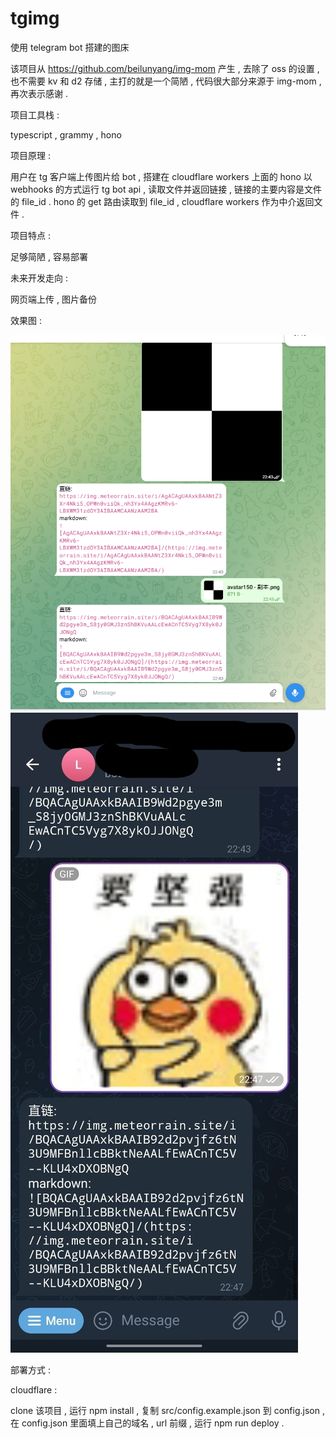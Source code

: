 # tgimg
使用 telegram bot 搭建的图床

该项目从 https://github.com/beilunyang/img-mom 产生 , 去除了 oss 的设置 , 也不需要 kv 和 d2 存储 , 主打的就是一个简陋 , 代码很大部分来源于 img-mom , 再次表示感谢 .

项目工具栈 :

typescript , grammy , hono

项目原理 :

用户在 tg 客户端上传图片给 bot , 搭建在 cloudflare workers 上面的 hono 以 webhooks 的方式运行 tg bot api , 读取文件并返回链接 , 链接的主要内容是文件的 file_id . hono 的 get 路由读取到 file_id , cloudflare workers 作为中介返回文件 .

项目特点 :

足够简陋 , 容易部署

未来开发走向 :

网页端上传 , 图片备份

效果图 :

![](./images/1.png)
![](./images/2.jpg)

部署方式 :

cloudflare :

clone 该项目 , 运行 npm install , 复制 src/config.example.json 到 config.json , 在 config.json 里面填上自己的域名 , url 前缀 , 运行 npm run deploy .
